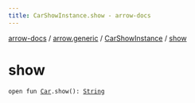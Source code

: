 ```yaml
---
title: CarShowInstance.show - arrow-docs
---
```


[arrow-docs](../../index.html) / [arrow.generic](../index.html) / [CarShowInstance](index.html) / [show](./show.html)

# show

`open fun `[`Car`](../-car/index.html)`.show(): `[`String`](https://kotlinlang.org/api/latest/jvm/stdlib/kotlin/-string/index.html)